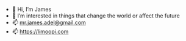 - 👋 Hi, I’m James 
- 👀 I’m interested in things that change the world or affect the future
- 📫 mr.james.adel@gmail.com
- 📫 https://limoopi.com 
<!---
mr-james-adel/mr-james-adel is a ✨ special ✨ repository because its `README.md` (this file) appears on your GitHub profile.
You can click the Preview link to take a look at your changes.
--->
